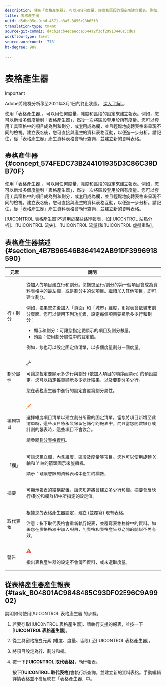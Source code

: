 ```yaml
---
description: 使用「表格產生器」，可以用任何度量、維度和區段的設定來建立報表。例如，您可以新增多個度量到「表格產生器」，然後一次將區段套用於所有度量。您可以套用工具窗格中的項目成為列和劃分，或套用成為欄，並且輕鬆地旋轉表格來呈現不同的檢視。建立表格後，您可直接與產生的資料表格互動，以便進一步分析。請記住，從「表格產生器」產生資料表格會執行查詢，並建立新的資料表格。
title: 表格產生器
uuid: d5dbd05e-9ebd-4571-b3a5-3856c28b65f3
translation-type: tm+mt
source-git-commit: d4cb2acb4ecaecce3644a2f3cf29913440e5cd6a
workflow-type: tm+mt
source-wordcount: '778'
ht-degree: 98%

---
```



# 表格產生器

>[!IMPORTANT]
>
>Adobe將臨機分析移至2021年3月1日的終止狀態。 [深入了解...](https://adobe.ly/discoverworkspace).

使用「表格產生器」，可以用任何度量、維度和區段的設定來建立報表。例如，您可以新增多個度量到「表格產生器」，然後一次將區段套用於所有度量。您可以套用工具窗格中的項目成為列和劃分，或套用成為欄，並且輕鬆地旋轉表格來呈現不同的檢視。建立表格後，您可直接與產生的資料表格互動，以便進一步分析。請記住，從「表格產生器」產生資料表格會執行查詢，並建立新的資料表格。

## 表格產生器 {#concept_574FEDC73B244101935D3C86C39DB70F}

使用「表格產生器」，可以用任何度量、維度和區段的設定來建立報表。例如，您可以新增多個度量到「表格產生器」，然後一次將區段套用於所有度量。您可以套用工具窗格中的項目成為列和劃分，或套用成為欄，並且輕鬆地旋轉表格來呈現不同的檢視。建立表格後，您可直接與產生的資料表格互動，以便進一步分析。請記住，從「表格產生器」產生資料表格會執行查詢，並建立新的資料表格。

[!UICONTROL 表格產生器]不適用於某些路徑報表，如[!UICONTROL 站點分析]、[!UICONTROL 流失]、[!UICONTROL 流量]和[!UICONTROL 虛擬重點]。

## 表格產生器描述 {#section_4B7B96546B864142AB91DF3996918590}

<table id="table_C11D78E62DEF48A78B50EFB8669817BC"> 
 <thead> 
  <tr> 
   <th colname="col1" class="entry"> 元素 </th> 
   <th colname="col2" class="entry"> 說明 </th> 
  </tr> 
 </thead>
 <tbody> 
  <tr> 
   <td colname="col1"> <span class="wintitle"> 行 / 劃分</span> </td> 
   <td colname="col2"> <p>從加入的項目建立行和劃分。您拖曳至<span class="wintitle">行/劃分</span>的第一個項目會成為資料表格中的最左欄，或是劃分中的父項目。繼續加入其他項目，即可建立劃分。 </p> <p>例如，如果您先後加入「頁面」和「城市」維度，則報表會依城市劃分頁面。您可以使用下列功能表，設定每個項目要顯示多少行和劃分： </p> 
    <ul id="ul_702F215DFB814398B8F1879EDFEC103F"> 
     <li id="li_95C4DF2B33524C94BBD2E07397393300"> <span class="uicontrol"> 顯示</span>和<span class="uicontrol">劃分</span>：可讓您指定要顯示的項目及劃分數量。 </li> 
     <li id="li_D594C7F31A094D1EA1A070B80794E006"> <span class="uicontrol">預設</span>：使用<span class="wintitle">劃分屬性</span>中的設定值。 </li> 
    </ul> <p>例如，您也可以設定固定值清單，以多個度量劃分一個度量。 </p> </td> 
  </tr> 
  <tr> 
   <td colname="col1"> <span class="wintitle"> 劃分屬性</span> </td> 
   <td colname="col2"> <p><img placement="inline"  src="assets/Settings_Illustrative.png" id="image_C46860621CF94E88AF592B8660F28E57"> </img> </p> <p>可讓您指定要顯示多少行與劃分 (依加入項目的順序而顯示) 的預設設定。您可以指定每頁顯示多少總計結果，以及要劃分多少行。 </p> <p>您在<span class="wintitle">表格產生器</span>中進行的設定會覆寫<span class="wintitle">劃分屬性</span>。 </p> </td> 
  </tr> 
  <tr> 
   <td colname="col1"> <span class="wintitle"> 編輯項目</span> </td> 
   <td colname="col2"> <p><img  src="assets/Edit_Buttcon.png" id="image_E44BCC4B0BFF453D8564047E3DA2501A"> </img> </p> <p>選擇維度項目清單以建立劃分所需的固定清單。當您將項目新增至此清單時，這些項目將永久保留在儲存的報表中，而且當您開啟儲存或計劃的報表時，這些項目不會收合。 </p> <p>請參閱<a href="/help/analyze/ad-hoc-analysis/c-reports-configure.md#task_29BEE0AF09DA4625B9B44BAB77D7C841"  >劃分表格資料</a>。 </p> </td> 
  </tr> 
  <tr> 
   <td colname="col1"> <span class="wintitle">「欄」</span> </td> 
   <td colname="col2"> <p>可讓您建立欄，內含維度、區段及度量等項目。您也可以使用旋轉 X 軸和 Y 軸的箭頭圖示來旋轉欄。 </p> <p> <span class="uicontrol">顯示</span>：可讓您限制資料表格中產生的欄數。 </p> </td> 
  </tr> 
  <tr> 
   <td colname="col1"> <span class="wintitle"> 摘要</span> </td> 
   <td colname="col2"> <p>可顯示報表的結構配置，讓您知道將會建立多少行和欄。摘要會反映<span class="uicontrol">行/劃分</span>和<span class="uicontrol">欄</span>群組中所指定的設定值。 </p> </td> 
  </tr> 
  <tr> 
   <td colname="col1"> <span class="wintitle"> 取代表格</span> </td> 
   <td colname="col2"> <p>根據您的<span class="wintitle">表格產生器</span>設定，建立 (並覆寫) 現有表格。 </p> <p>注意：按下<span class="uicontrol">取代表格</span>會重新執行報表，並覆寫表格格線中的資料。如果您在表格格線中加入項目，則表格和<span class="wintitle">表格產生器</span>之間的關聯不再有效。 </p> </td> 
  </tr> 
  <tr> 
   <td colname="col1"> 警告 </td> 
   <td colname="col2"> <p><img id="image_619E1068C6084D41853DA3DD6B85DFC9"  src="assets/AlertRed_Illustrative.png" placement="inline" /> </p> <p>指出<span class="wintitle">表格產生器</span>的設定不會傳回資料，或未選取度量。 </p> </td> 
  </tr> 
 </tbody> 
</table>

## 從表格產生器產生報表 {#task_B04801AC9848485C93DF02E96C9A9902}

說明如何使用[!UICONTROL 表格產生器]的步驟。

<!-- 

t_table_builder.xml

 -->

1.  若要存取[!UICONTROL 表格產生器]，請執行支援的報表，並按一下&#x200B;**[!UICONTROL 表格產生器]**。
1. 從工具窗格拖曳元素 (維度、度量、區段) 至[!UICONTROL 表格產生器]。
1. 將項目設定為行、劃分和欄。
1. 按一下&#x200B;**[!UICONTROL 取代表格]**，執行報表。

   按下&#x200B;**[!UICONTROL 取代表格]**&#x200B;會執行新查詢，並建立新的資料表格。手動編輯詳情表格並不會反映在「表格產生器」中。

